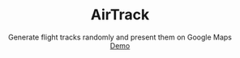 <h1 align=center>AirTrack</h1>

<p align=center>
Generate flight tracks randomly and present them on Google Maps<br/>
<a href="http://lucka.moe/AirTrack/" title="Demo">Demo</a>
</p>
